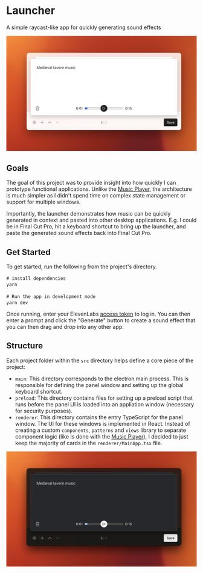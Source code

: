 # Launcher

A simple raycast-like app for quickly generating sound effects

![Header](site/light-launcher-home.png)

## Goals

The goal of this project was to provide insight into how quickly I can prototype functional applications. Unlike the [Music Player](../player/README.md), the architecture is much simpler as I didn't spend time on complex state management or support for multiple windows.

Importantly, the launcher demonstrates how music can be quickly generated in context and pasted into other desktop applications. E.g. I could be in Final Cut Pro, hit a keyboard shortcut to bring up the launcher, and paste the generated sound effects back into Final Cut Pro.

## Get Started

To get started, run the following from the project's directory.

```
# install dependencies
yarn

# Run the app in development mode
yarn dev
```

Once running, enter your ElevenLabs [access token](https://elevenlabs.io/) to log in. You can then enter a prompt and click the "Generate" button to create a sound effect that you can then drag and drop into any other app.

## Structure

Each project folder within the `src` directory helps define a core piece of the project:

- `main`: This directory corresponds to the electron main process. This is responsible for defining the panel window and setting up the global keyboard shortcut.
- `preload`: This directory contains files for setting up a preload script that runs before the panel UI is loaded into an appliation window (necessary for security purposes).
- `renderer`: This directory contains the entry TypeScript for the panel window. The UI for these windows is implemented in React. Instead of creating a custom `components`, `patterns` and `views` library to separate component logic (like is done with the [Music Player](../player/README.md)), I decided to just keep the majority of cards in the `renderer/MainApp.tsx` file.

![Footer](site/dark-launcher-home.png)
